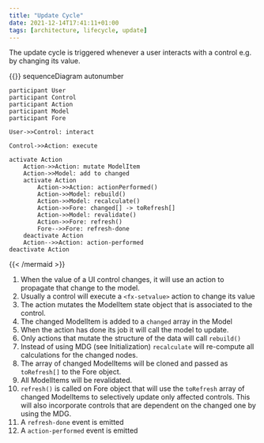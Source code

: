 ```yaml
---
title: "Update Cycle"
date: 2021-12-14T17:41:11+01:00
tags: [architecture, lifecycle, update]
---
```


The update cycle is triggered whenever a user interacts with a control
e.g. by changing its value.

{{<mermaid align="left">}}
sequenceDiagram
    autonumber
    
    participant User
    participant Control
    participant Action
    participant Model
    participant Fore
    
    User->>Control: interact
    
    Control->>Action: execute
    
    activate Action
        Action->>Action: mutate ModelItem
        Action->>Model: add to changed
        activate Action
            Action->>Action: actionPerformed()
            Action->>Model: rebuild()
            Action->>Model: recalculate()
            Action->>Fore: changed[] -> toRefresh[]
            Action->>Model: revalidate()
            Action->>Fore: refresh()
            Fore-->>Fore: refresh-done
        deactivate Action
        Action-->>Action: action-performed
    deactivate Action

{{< /mermaid >}}

1. When the value of a UI control changes, it will use an action
to propagate that change to the model.
1. Usually a control will execute a `<fx-setvalue>` action to change
its value
1. The action mutates the ModelItem state object that is associated to the control.
1. The changed ModelItem is added to a `changed` array in the Model
1. When the action has done its job it will call the model to update.
1. Only actions that mutate the structure of the data will call `rebuild()`
1. Instead of using MDG (see Initialization) `recalculate` will re-compute all calculations for 
the changed nodes.
1. The array of changed ModelItems will be cloned and passed as `toRefresh[]` to the Fore object.
1. All ModelItems will be revalidated. 
1. `refresh()` is called on Fore object that will use the `toRefresh` array of changed ModelItems to selectively update
only affected controls. This will also incorporate controls that are dependent on the changed one by using the MDG.
1. A `refresh-done` event is emitted 
1. A `action-performed` event is emitted